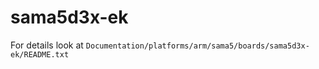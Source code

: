 # sama5d3x-ek

For details look at
`Documentation/platforms/arm/sama5/boards/sama5d3x-ek/README.txt`
